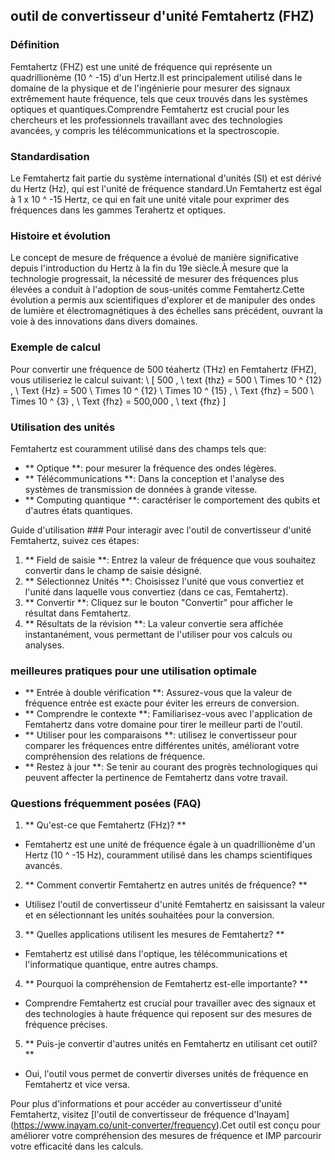 ## outil de convertisseur d'unité Femtahertz (FHZ)

### Définition
Femtahertz (FHZ) est une unité de fréquence qui représente un quadrillionème (10 ^ -15) d'un Hertz.Il est principalement utilisé dans le domaine de la physique et de l'ingénierie pour mesurer des signaux extrêmement haute fréquence, tels que ceux trouvés dans les systèmes optiques et quantiques.Comprendre Femtahertz est crucial pour les chercheurs et les professionnels travaillant avec des technologies avancées, y compris les télécommunications et la spectroscopie.

### Standardisation
Le Femtahertz fait partie du système international d'unités (SI) et est dérivé du Hertz (Hz), qui est l'unité de fréquence standard.Un Femtahertz est égal à 1 x 10 ^ -15 Hertz, ce qui en fait une unité vitale pour exprimer des fréquences dans les gammes Terahertz et optiques.

### Histoire et évolution
Le concept de mesure de fréquence a évolué de manière significative depuis l'introduction du Hertz à la fin du 19e siècle.À mesure que la technologie progressait, la nécessité de mesurer des fréquences plus élevées a conduit à l'adoption de sous-unités comme Femtahertz.Cette évolution a permis aux scientifiques d'explorer et de manipuler des ondes de lumière et électromagnétiques à des échelles sans précédent, ouvrant la voie à des innovations dans divers domaines.

### Exemple de calcul
Pour convertir une fréquence de 500 téahertz (THz) en Femtahertz (FHZ), vous utiliseriez le calcul suivant:
\ [
500 \, \ text {thz} = 500 \ Times 10 ^ {12} \, \ Text {Hz} = 500 \ Times 10 ^ {12} \ Times 10 ^ {15} \, \ Text {fhz} = 500 \ Times 10 ^ {3} \, \ Text {fhz} = 500,000 \, \ text {fhz}
\]

### Utilisation des unités
Femtahertz est couramment utilisé dans des champs tels que:
- ** Optique **: pour mesurer la fréquence des ondes légères.
- ** Télécommunications **: Dans la conception et l'analyse des systèmes de transmission de données à grande vitesse.
- ** Computing quantique **: caractériser le comportement des qubits et d'autres états quantiques.

Guide d'utilisation ###
Pour interagir avec l'outil de convertisseur d'unité Femtahertz, suivez ces étapes:
1. ** Field de saisie **: Entrez la valeur de fréquence que vous souhaitez convertir dans le champ de saisie désigné.
2. ** Sélectionnez Unités **: Choisissez l'unité que vous convertiez et l'unité dans laquelle vous convertiez (dans ce cas, Femtahertz).
3. ** Convertir **: Cliquez sur le bouton "Convertir" pour afficher le résultat dans Femtahertz.
4. ** Résultats de la révision **: La valeur convertie sera affichée instantanément, vous permettant de l'utiliser pour vos calculs ou analyses.

### meilleures pratiques pour une utilisation optimale
- ** Entrée à double vérification **: Assurez-vous que la valeur de fréquence entrée est exacte pour éviter les erreurs de conversion.
- ** Comprendre le contexte **: Familiarisez-vous avec l'application de Femtahertz dans votre domaine pour tirer le meilleur parti de l'outil.
- ** Utiliser pour les comparaisons **: utilisez le convertisseur pour comparer les fréquences entre différentes unités, améliorant votre compréhension des relations de fréquence.
- ** Restez à jour **: Se tenir au courant des progrès technologiques qui peuvent affecter la pertinence de Femtahertz dans votre travail.

### Questions fréquemment posées (FAQ)

1. ** Qu'est-ce que Femtahertz (FHz)? **
- Femtahertz est une unité de fréquence égale à un quadrillionème d'un Hertz (10 ^ -15 Hz), couramment utilisé dans les champs scientifiques avancés.

2. ** Comment convertir Femtahertz en autres unités de fréquence? **
- Utilisez l'outil de convertisseur d'unité Femtahertz en saisissant la valeur et en sélectionnant les unités souhaitées pour la conversion.

3. ** Quelles applications utilisent les mesures de Femtahertz? **
- Femtahertz est utilisé dans l'optique, les télécommunications et l'informatique quantique, entre autres champs.

4. ** Pourquoi la compréhension de Femtahertz est-elle importante? **
- Comprendre Femtahertz est crucial pour travailler avec des signaux et des technologies à haute fréquence qui reposent sur des mesures de fréquence précises.

5. ** Puis-je convertir d'autres unités en Femtahertz en utilisant cet outil? **
- Oui, l'outil vous permet de convertir diverses unités de fréquence en Femtahertz et vice versa.

Pour plus d'informations et pour accéder au convertisseur d'unité Femtahertz, visitez [l'outil de convertisseur de fréquence d'Inayam] (https://www.inayam.co/unit-converter/frequency).Cet outil est conçu pour améliorer votre compréhension des mesures de fréquence et IMP parcourir votre efficacité dans les calculs.